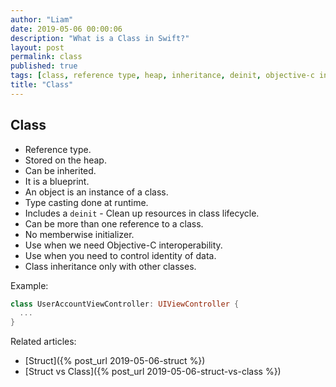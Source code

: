 ```yaml
---
author: "Liam"
date: 2019-05-06 00:00:06
description: "What is a Class in Swift?"
layout: post
permalink: class
published: true
tags: [class, reference type, heap, inheritance, deinit, objective-c interoperability]
title: "Class"
---
```


## Class

- Reference type.
- Stored on the heap.
- Can be inherited.
- It is a blueprint.
- An object is an instance of a class.
- Type casting done at runtime.
- Includes a `deinit` - Clean up resources in class lifecycle.
- Can be more than one reference to a class.
- No memberwise initializer.
- Use when we need Objective-C interoperability.
- Use when you need to control identity of data.
- Class inheritance only with other classes.

Example:

```swift
class UserAccountViewController: UIViewController {
  ...
}
```

Related articles:
- [Struct]({% post_url 2019-05-06-struct %})
- [Struct vs Class]({% post_url 2019-05-06-struct-vs-class %})
